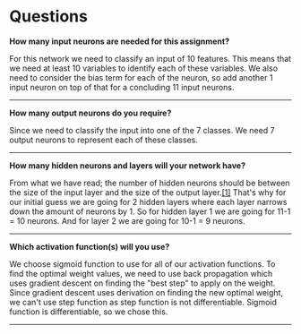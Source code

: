 # Questions
**How many input neurons are needed for this assignment?**

For this network we need to classify an input of 10 features. This means that we need at least 10 variables to identify each of these variables. We also need to consider the bias term for each of the neuron, so add another 1 input neuron on top of that for a concluding 11 input neurons.
***

**How many output neurons do you require?**

Since we need to classify the input into one of the 7 classes. We need 7 output neurons to represent each of these classes.
***

**How many hidden neurons and layers will your network have?**

From what we have read; the number of hidden neurons should be between the size of the input layer and the size of the output layer.[[1]](https://stats.stackexchange.com/questions/350718/confused-in-selecting-the-number-of-hidden-layers-and-neurons-in-an-mlp-for-a-bi) That's why for our initial guess we are going for 2 hidden layers where each layer narrows down the amount of neurons by 1. So for hidden layer 1 we are going for 11-1 = 10 neurons. And for layer 2 we are going for 10-1 = 9 neurons. 
***

**Which activation function(s) will you use?**

We choose sigmoid function to use for all of our activation functions. To find the optimal weight values, we need to use back propagation which uses gradient descent on finding the "best step" to apply on the weight. Since gradient descent uses derivation on finding the new optimal weight, we can't use step function as step function is not differentiable. Sigmoid function is differentiable, so we chose this.
***

